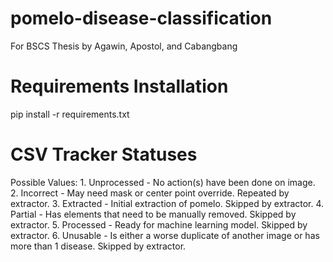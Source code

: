 # pomelo-disease-classification
For BSCS Thesis by Agawin, Apostol, and Cabangbang

# Requirements Installation
pip install -r requirements.txt

# CSV Tracker Statuses
Possible Values:
    1. Unprocessed  - No action(s) have been done on image.
    2. Incorrect    - May need mask or center point override. Repeated by extractor.
    3. Extracted    - Initial extraction of pomelo. Skipped by extractor.
    4. Partial      - Has elements that need to be manually removed. Skipped by extractor.
    5. Processed    - Ready for machine learning model. Skipped by extractor.
    6. Unusable     - Is either a worse duplicate of another image or has more than 1 disease.  Skipped by extractor.
